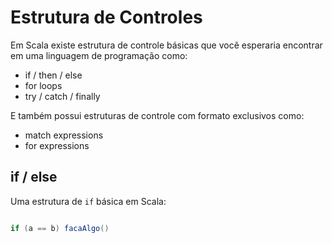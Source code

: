 # Estrutura de Controles

Em Scala existe estrutura de controle básicas que você esperaria encontrar em uma linguagem de programação como:

* if  / then / else
* for loops
* try / catch / finally

E também possui estruturas de controle com formato exclusivos como:

* match expressions
* for expressions

## if / else

Uma estrutura de `if` básica em Scala:

````Scala

if (a == b) facaAlgo()

````
